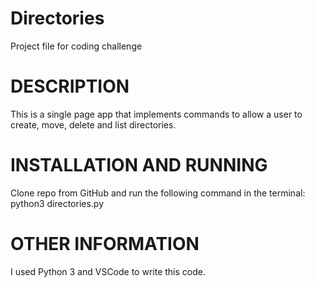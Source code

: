# Directories
Project file for coding challenge

# DESCRIPTION
This is a single page app that implements commands to allow a user to create, move, delete and list directories. 

# INSTALLATION AND RUNNING
Clone repo from GitHub and run the following command in the terminal: python3 directories.py

# OTHER INFORMATION
I used Python 3 and VSCode to write this code. 




   
